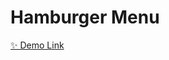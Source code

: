 # Hamburger Menu

[✨ Demo Link](https://javascript-small-projects-999.netlify.app/008-hamburger-menu//)
